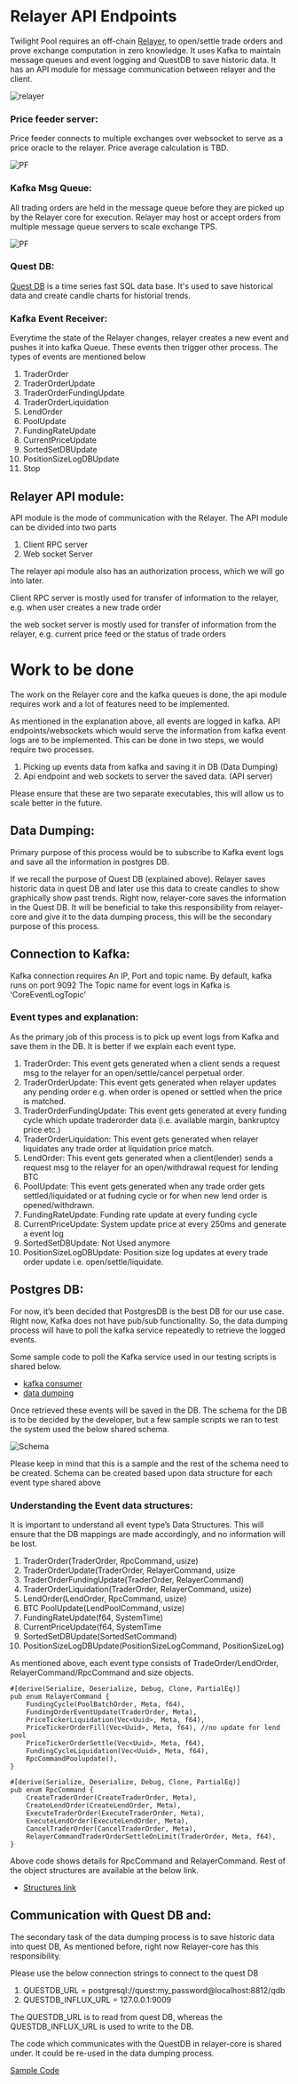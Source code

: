 # Relayer API Endpoints

Twilight Pool requires an off-chain [Relayer](https://github.com/twilight-project/twilight-relayer), to open/settle trade orders and prove exchange computation in zero knowledge. It uses Kafka to maintain message queues and event logging and QuestDB to save historic data. It has an API module for message communication between relayer and the client.

![relayer](./img/img1.png)

### Price feeder server:

Price feeder connects to multiple exchanges over websocket to serve as a price oracle to the relayer. Price average calculation is TBD.

![PF](./img/img2.png)

### Kafka Msg Queue:

All trading orders are held in the message queue before they are picked up by the Relayer core for execution. Relayer may host or accept orders from multiple message queue servers to scale exchange TPS. 

![PF](./img/img3.png)

### Quest DB:

[Quest DB](https://questdb.io/) is a time series fast SQL data base. It's used to save historical data and create candle charts for historial trends. 

### Kafka Event Receiver:

Everytime the state of the Relayer changes, relayer creates a new event and pushes it into kafka Queue. These events then trigger other process. The types of events are mentioned below

1. TraderOrder
2. TraderOrderUpdate
3. TraderOrderFundingUpdate
4. TraderOrderLiquidation
5. LendOrder
6. PoolUpdate
7. FundingRateUpdate
8. CurrentPriceUpdate
9. SortedSetDBUpdate
10. PositionSizeLogDBUpdate
11. Stop

## Relayer API module:

API module is the mode of communication with the Relayer. The API module can be divided into two parts

1. Client RPC server
2. Web socket Server

The relayer api module also has an authorization process, which we will go into later.

Client RPC server is mostly used for transfer of information to the relayer, e.g. when user creates a new trade order

the web socket server is mostly used for transfer of information from the relayer, e.g. current price feed or the status of trade orders

# Work to be done

The work on the Relayer core and the kafka queues is done, the api module requires work and a lot of features need to be implemented.

As mentioned in the explanation above, all events are logged in kafka. API endpoints/websockets which would serve the information from kafka event logs are to be implemented. This can be done in two steps, we would require two processes.

1. Picking up events data from kafka and saving it in DB (Data Dumping)
2. Api endpoint and web sockets to server the saved data. (API server)

Please ensure that these are two separate executables, this will allow us to scale better in the future.

## Data Dumping:

Primary purpose of this process would be to subscribe to Kafka event logs and save all the information in postgres DB.

If we recall the purpose of Quest DB (explained above). Relayer saves historic data in quest DB and later use this data to create candles to show graphically show past trends. Right now, relayer-core saves the information in the Quest DB. It will be beneficial to take this responsibility from relayer-core and give it to the data dumping process, this will be the secondary purpose of this process.

## Connection to Kafka:

Kafka connection requires An IP, Port and topic name.
By default, kafka runs on port 9092
The Topic name for event logs in Kafka is ‘CoreEventLogTopic’

### Event types and explanation:

As the primary job of this process is to pick up event logs from Kafka and save them in the DB. It is better if we explain each event type.

1. TraderOrder: This event gets generated when a client sends a request msg to the relayer for an open/settle/cancel perpetual order.
2. TraderOrderUpdate: This event gets generated when relayer updates any pending order e.g. when order is opened or settled when the price is matched.
3. TraderOrderFundingUpdate: This event gets generated at every funding cycle which update traderorder data (i.e. available margin, bankruptcy price etc.)
4. TraderOrderLiquidation: This event gets generated when relayer liquidates any trade order at liquidation price match.
5. LendOrder: This event gets generated when a client(lender) sends a request msg to the relayer for an open/withdrawal request for lending BTC
6. PoolUpdate: This event gets generated when any trade order gets settled/liquidated or at fudning cycle or for when new lend order is opened/withdrawn.
7. FundingRateUpdate: Funding rate update at every funding cycle
8. CurrentPriceUpdate: System update price at every 250ms and generate a event log
9. SortedSetDBUpdate: Not Used anymore
10. PositionSizeLogDBUpdate: Position size log updates at every trade order update i.e. open/settle/liquidate.

## Postgres DB:

For now, it’s been decided that PostgresDB is the best DB for our use case. Right now, Kafka does not have pub/sub functionality. So, the data dumping process will have to poll the kafka service repeatedly to retrieve the logged events.

Some sample code to poll the Kafka service used in our testing scripts is shared below.

- [kafka consumer](../sample%20codes/kafkaconsumer.rs)
- [data dumping](../codes/snapshot_sample.rs)

Once retrieved these events will be saved in the DB. The schema for the DB is to be decided by the developer, but a few sample scripts we ran to test the system used the below shared schema.

![Schema](./img/img4.png)

Please keep in mind that this is a sample and the rest of the schema need to be created. Schema can be created based upon data structure for each event type shared above

### Understanding the Event data structures:

It is important to understand all event type’s Data Structures. This will ensure that the DB mappings are made accordingly, and no information will be lost.

1. TraderOrder(TraderOrder, RpcCommand, usize)
2. TraderOrderUpdate(TraderOrder, RelayerCommand, usize
3. TraderOrderFundingUpdate(TraderOrder, RelayerCommand)
4. TraderOrderLiquidation(TraderOrder, RelayerCommand, usize)
5. LendOrder(LendOrder, RpcCommand, usize)
6. BTC PoolUpdate(LendPoolCommand, usize)
7. FundingRateUpdate(f64, SystemTime)
8. CurrentPriceUpdate(f64, SystemTime
9. SortedSetDBUpdate(SortedSetCommand)
10. PositionSizeLogDBUpdate(PositionSizeLogCommand, PositionSizeLog)

As mentioned above, each event type consists of TradeOrder/LendOrder, RelayerCommand/RpcCommand and size objects.

```
#[derive(Serialize, Deserialize, Debug, Clone, PartialEq)]
pub enum RelayerCommand {
    FundingCycle(PoolBatchOrder, Meta, f64),
    FundingOrderEventUpdate(TraderOrder, Meta),
    PriceTickerLiquidation(Vec<Uuid>, Meta, f64),
    PriceTickerOrderFill(Vec<Uuid>, Meta, f64), //no update for lend pool
    PriceTickerOrderSettle(Vec<Uuid>, Meta, f64),
    FundingCycleLiquidation(Vec<Uuid>, Meta, f64),
    RpcCommandPoolupdate(),
}
```

```
#[derive(Serialize, Deserialize, Debug, Clone, PartialEq)]
pub enum RpcCommand {
    CreateTraderOrder(CreateTraderOrder, Meta),
    CreateLendOrder(CreateLendOrder, Meta),
    ExecuteTraderOrder(ExecuteTraderOrder, Meta),
    ExecuteLendOrder(ExecuteLendOrder, Meta),
    CancelTraderOrder(CancelTraderOrder, Meta),
    RelayerCommandTraderOrderSettleOnLimit(TraderOrder, Meta, f64),
}
```

Above code shows details for RpcCommand and RelayerCommand. Rest of the object structures are available at the below link.

- [Structures link](../sample%20codes/schema_commands_events.rs)

## Communication with Quest DB and:

The secondary task of the data dumping process is to save historic data into quest DB, As mentioned before, right now Relayer-core has this responsibility.

Please use the below connection strings to connect to the quest DB

1. QUESTDB_URL = postgresql://quest:my_password@localhost:8812/qdb
2. QUESTDB_INFLUX_URL = 127.0.0.1:9009

The QUESTDB_URL is to read from quest DB, whereas the QUESTDB_INFLUX_URL is used to write to the DB.

The code which communicates with the QuestDB in relayer-core is shared under. It could be re-used in the data dumping process.

[Sample Code](../sample%20codes/questdb.rs)
